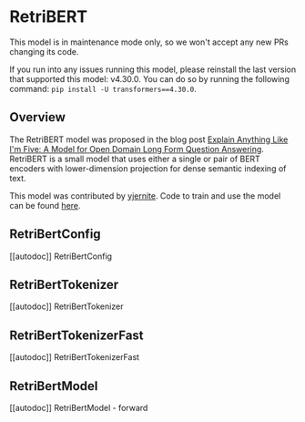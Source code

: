 <!--Copyright 2020 The HuggingFace Team. All rights reserved.

Licensed under the Apache License, Version 2.0 (the "License"); you may not use this file except in compliance with
the License. You may obtain a copy of the License at

http://www.apache.org/licenses/LICENSE-2.0

Unless required by applicable law or agreed to in writing, software distributed under the License is distributed on
an "AS IS" BASIS, WITHOUT WARRANTIES OR CONDITIONS OF ANY KIND, either express or implied. See the License for the
specific language governing permissions and limitations under the License.

⚠️ Note that this file is in Markdown but contain specific syntax for our doc-builder (similar to MDX) that may not be
rendered properly in your Markdown viewer.

-->

# RetriBERT

<Tip warning={true}>

This model is in maintenance mode only, so we won't accept any new PRs changing its code.

If you run into any issues running this model, please reinstall the last version that supported this model: v4.30.0.
You can do so by running the following command: `pip install -U transformers==4.30.0`.

</Tip>

## Overview

The RetriBERT model was proposed in the blog post [Explain Anything Like I'm Five: A Model for Open Domain Long Form
Question Answering](https://yjernite.github.io/lfqa.html). RetriBERT is a small model that uses either a single or
pair of BERT encoders with lower-dimension projection for dense semantic indexing of text.

This model was contributed by [yjernite](https://huggingface.co/yjernite). Code to train and use the model can be
found [here](https://github.com/huggingface/transformers/tree/main/examples/research-projects/distillation).


## RetriBertConfig

[[autodoc]] RetriBertConfig

## RetriBertTokenizer

[[autodoc]] RetriBertTokenizer

## RetriBertTokenizerFast

[[autodoc]] RetriBertTokenizerFast

## RetriBertModel

[[autodoc]] RetriBertModel
    - forward
